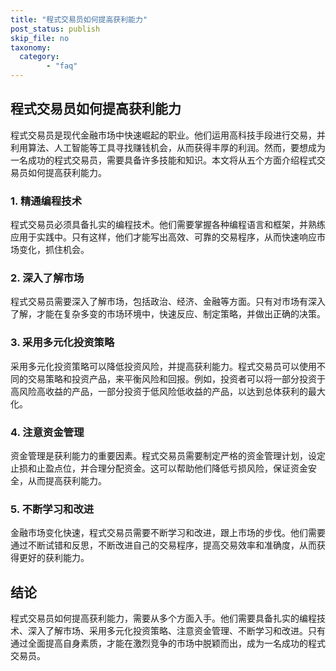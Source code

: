 ```yaml
---
title: "程式交易员如何提高获利能力"
post_status: publish
skip_file: no
taxonomy:
  category:
        - "faq"
---
```


## 程式交易员如何提高获利能力

程式交易员是现代金融市场中快速崛起的职业。他们运用高科技手段进行交易，并利用算法、人工智能等工具寻找赚钱机会，从而获得丰厚的利润。然而，要想成为一名成功的程式交易员，需要具备许多技能和知识。本文将从五个方面介绍程式交易员如何提高获利能力。

### 1. 精通编程技术

程式交易员必须具备扎实的编程技术。他们需要掌握各种编程语言和框架，并熟练应用于实践中。只有这样，他们才能写出高效、可靠的交易程序，从而快速响应市场变化，抓住机会。

### 2. 深入了解市场

程式交易员需要深入了解市场，包括政治、经济、金融等方面。只有对市场有深入了解，才能在复杂多变的市场环境中，快速反应、制定策略，并做出正确的决策。

### 3. 采用多元化投资策略

采用多元化投资策略可以降低投资风险，并提高获利能力。程式交易员可以使用不同的交易策略和投资产品，来平衡风险和回报。例如，投资者可以将一部分投资于高风险高收益的产品，一部分投资于低风险低收益的产品，以达到总体获利的最大化。

### 4. 注意资金管理

资金管理是获利能力的重要因素。程式交易员需要制定严格的资金管理计划，设定止损和止盈点位，并合理分配资金。这可以帮助他们降低亏损风险，保证资金安全，从而提高获利能力。

### 5. 不断学习和改进

金融市场变化快速，程式交易员需要不断学习和改进，跟上市场的步伐。他们需要通过不断试错和反思，不断改进自己的交易程序，提高交易效率和准确度，从而获得更好的获利能力。

## 结论

程式交易员如何提高获利能力，需要从多个方面入手。他们需要具备扎实的编程技术、深入了解市场、采用多元化投资策略、注意资金管理、不断学习和改进。只有通过全面提高自身素质，才能在激烈竞争的市场中脱颖而出，成为一名成功的程式交易员。
